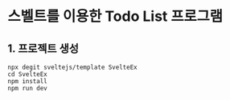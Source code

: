 # 스벨트를 이용한 Todo List 프로그램
## 1. 프로젝트  생성
```command
npx degit sveltejs/template SvelteEx
cd SvelteEx
npm install
npm run dev
```
